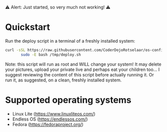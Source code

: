⚠️  Alert: Just started, so very much not working! ⚠️

# Quickstart

Run the deploy script in a terminal of a freshly installed system:

```bash
curl -sSL https://raw.githubusercontent.com/CoderDojoRotselaar/os-config/master/deploy.sh > /tmp/deploy.sh && \
       sudo -E bash /tmp/deploy.sh
```

Note: this script will run as root and WILL change your system! It may delete your pictures, upload your private live and perhaps eat your children too... I suggest reviewing the content of this script before actually running it. Or run it, as suggested, on a clean, freshly installed system.

# Supported operating systems

* Linux Lite (<https://www.linuxliteos.com/>)
* Endless OS (<https://endlessos.com/>)
* Fedora (<https://fedoraproject.org/>)
